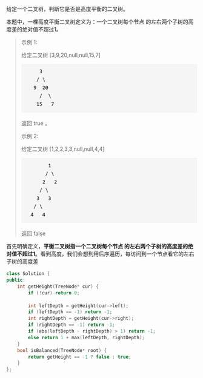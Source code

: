 给定一个二叉树，判断它是否是高度平衡的二叉树。

本题中，一棵高度平衡二叉树定义为：一个二叉树每个节点 的左右两个子树的高度差的绝对值不超过1。



> 示例 1:
>
> 给定二叉树 [3,9,20,null,null,15,7]
>
> ![110.平衡二叉树](2021020315542230.png)
>
> 返回 true 。
>
> 示例 2:
>
> 给定二叉树 [1,2,2,3,3,null,null,4,4]
>
> ![110.平衡二叉树1](20210203155447919.png)
>
> 返回 false 





首先明确定义，**平衡二叉树指一个二叉树每个节点 的左右两个子树的高度差的绝对值不超过1**。看到高度，我们会想到用后序遍历，每访问到一个节点看它的左右子树的高度差



```cpp
class Solution {
public:
    int getHeight(TreeNode* cur) {
        if (!cur) return 0;
        
        int leftDepth = getHeight(cur->left);
        if (leftDepth == -1) return -1;
        int rightDepth = getHeight(cur->right);
        if (rightDepth == -1) return -1;
        if (abs(leftDepth - rightDepth) > 1) return -1;
        else return 1 + max(leftDepth, rightDepth);
    }
    bool isBalanced(TreeNode* root) {
        return getHeight == -1 ? false : true;
    }
};
```

